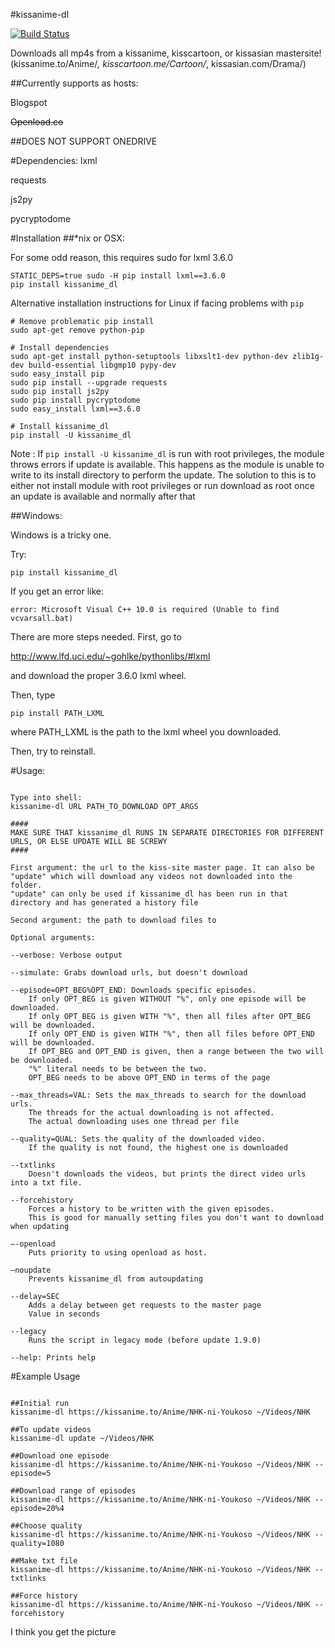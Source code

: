 #kissanime-dl

[![Build Status](https://travis-ci.org/wileyyugioh/kissanime_dl.svg?branch=master)](https://travis-ci.org/wileyyugioh/kissanime_dl)


Downloads all mp4s from a kissanime, kisscartoon, or kissasian mastersite!
(kissanime.to/Anime/*, kisscartoon.me/Cartoon/*, kissasian.com/Drama/)

##Currently supports as hosts:

Blogspot

~~Openload.co~~


##DOES NOT SUPPORT ONEDRIVE


#Dependencies:
lxml

requests

js2py

pycryptodome

#Installation
##*nix or OSX:

For some odd reason, this requires sudo for lxml 3.6.0
```
STATIC_DEPS=true sudo -H pip install lxml==3.6.0
pip install kissanime_dl
```

Alternative installation instructions for Linux if facing problems with  `pip`
```
# Remove problematic pip install
sudo apt-get remove python-pip

# Install dependencies
sudo apt-get install python-setuptools libxslt1-dev python-dev zlib1g-dev build-essential libgmp10 pypy-dev
sudo easy_install pip
sudo pip install --upgrade requests
sudo pip install js2py
sudo pip install pycryptodome
sudo easy_install lxml==3.6.0

# Install kissanime_dl
pip install -U kissanime_dl
```

Note :  If  `pip install -U kissanime_dl`  is run with root privileges,
        the module throws errors if update is available. This happens
        as the module is unable to write to its install directory to
        perform the update. The solution to this is to either not
        install module with root privileges or run download as root
        once an update is available and normally after that

##Windows:

Windows is a tricky one.

Try:
```
pip install kissanime_dl
```

If you get an error like:
```
error: Microsoft Visual C++ 10.0 is required (Unable to find vcvarsall.bat)
```

There are more steps needed. First, go to

http://www.lfd.uci.edu/~gohlke/pythonlibs/#lxml

and download the proper 3.6.0 lxml wheel.

Then, type
```
pip install PATH_LXML
```
where PATH_LXML is the path to the lxml wheel you downloaded.

Then, try to reinstall.

#Usage:
```

Type into shell:
kissanime-dl URL PATH_TO_DOWNLOAD OPT_ARGS

####
MAKE SURE THAT kissanime_dl RUNS IN SEPARATE DIRECTORIES FOR DIFFERENT URLS, OR ELSE UPDATE WILL BE SCREWY
####

First argument: the url to the kiss-site master page. It can also be "update" which will download any videos not downloaded into the folder.
"update" can only be used if kissanime_dl has been run in that directory and has generated a history file

Second argument: the path to download files to

Optional arguments:

--verbose: Verbose output

--simulate: Grabs download urls, but doesn't download

--episode=OPT_BEG%OPT_END: Downloads specific episodes.
	If only OPT_BEG is given WITHOUT "%", only one episode will be downloaded.
	If only OPT_BEG is given WITH "%", then all files after OPT_BEG will be downloaded.
	If only OPT_END is given WITH "%", then all files before OPT_END will be downloaded.
	If OPT_BEG and OPT_END is given, then a range between the two will be downloaded.
	"%" literal needs to be between the two.
	OPT_BEG needs to be above OPT_END in terms of the page

--max_threads=VAL: Sets the max_threads to search for the download urls.
	The threads for the actual downloading is not affected.
	The actual downloading uses one thread per file

--quality=QUAL: Sets the quality of the downloaded video.
	If the quality is not found, the highest one is downloaded

--txtlinks
	Doesn't downloads the videos, but prints the direct video urls into a txt file.

--forcehistory
	Forces a history to be written with the given episodes.
	This is good for manually setting files you don't want to download when updating

—-openload
	Puts priority to using openload as host.

—noupdate
	Prevents kissanime_dl from autoupdating

--delay=SEC
	Adds a delay between get requests to the master page
	Value in seconds
    
--legacy
   	Runs the script in legacy mode (before update 1.9.0)

--help: Prints help
```


#Example Usage
```

##Initial run
kissanime-dl https://kissanime.to/Anime/NHK-ni-Youkoso ~/Videos/NHK

##To update videos
kissanime-dl update ~/Videos/NHK

##Download one episode
kissanime-dl https://kissanime.to/Anime/NHK-ni-Youkoso ~/Videos/NHK --episode=5

##Download range of episodes
kissanime-dl https://kissanime.to/Anime/NHK-ni-Youkoso ~/Videos/NHK --episode=20%4

##Choose quality
kissanime-dl https://kissanime.to/Anime/NHK-ni-Youkoso ~/Videos/NHK --quality=1080

##Make txt file
kissanime-dl https://kissanime.to/Anime/NHK-ni-Youkoso ~/Videos/NHK --txtlinks

##Force history
kissanime-dl https://kissanime.to/Anime/NHK-ni-Youkoso ~/Videos/NHK --forcehistory
```
I think you get the picture
